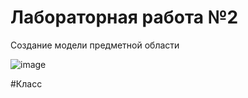 # Лабораторная работа №2
Создание модели предметной области

![image](https://github.com/BREUCHT27/rtippo/assets/119112204/01beab4d-44cf-47c9-822e-4c2d7682e205)


#Класс 
